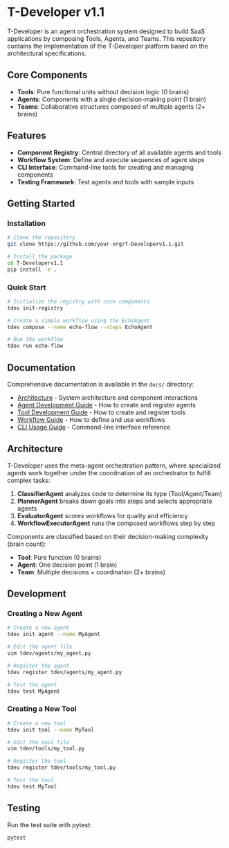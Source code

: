 # T-Developer v1.1

T-Developer is an agent orchestration system designed to build SaaS applications by composing Tools, Agents, and Teams. This repository contains the implementation of the T-Developer platform based on the architectural specifications.

## Core Components

- **Tools**: Pure functional units without decision logic (0 brains)
- **Agents**: Components with a single decision-making point (1 brain)
- **Teams**: Collaborative structures composed of multiple agents (2+ brains)

## Features

- **Component Registry**: Central directory of all available agents and tools
- **Workflow System**: Define and execute sequences of agent steps
- **CLI Interface**: Command-line tools for creating and managing components
- **Testing Framework**: Test agents and tools with sample inputs

## Getting Started

### Installation

```bash
# Clone the repository
git clone https://github.com/your-org/T-Developerv1.1.git

# Install the package
cd T-Developerv1.1
pip install -e .
```

### Quick Start

```bash
# Initialize the registry with core components
tdev init-registry

# Create a simple workflow using the EchoAgent
tdev compose --name echo-flow --steps EchoAgent

# Run the workflow
tdev run echo-flow
```

## Documentation

Comprehensive documentation is available in the `docs/` directory:

- [Architecture](docs/ARCHITECTURE.md) - System architecture and component interactions
- [Agent Development Guide](docs/AGENTS.md) - How to create and register agents
- [Tool Development Guide](docs/TOOLS.md) - How to create and register tools
- [Workflow Guide](docs/WORKFLOWS.md) - How to define and use workflows
- [CLI Usage Guide](docs/CLI_USAGE.md) - Command-line interface reference

## Architecture

T-Developer uses the meta-agent orchestration pattern, where specialized agents work together under the coordination of an orchestrator to fulfill complex tasks:

1. **ClassifierAgent** analyzes code to determine its type (Tool/Agent/Team)
2. **PlannerAgent** breaks down goals into steps and selects appropriate agents
3. **EvaluatorAgent** scores workflows for quality and efficiency
4. **WorkflowExecutorAgent** runs the composed workflows step by step

Components are classified based on their decision-making complexity (brain count):

- **Tool**: Pure function (0 brains)
- **Agent**: One decision point (1 brain)
- **Team**: Multiple decisions + coordination (2+ brains)

## Development

### Creating a New Agent

```bash
# Create a new agent
tdev init agent --name MyAgent

# Edit the agent file
vim tdev/agents/my_agent.py

# Register the agent
tdev register tdev/agents/my_agent.py

# Test the agent
tdev test MyAgent
```

### Creating a New Tool

```bash
# Create a new tool
tdev init tool --name MyTool

# Edit the tool file
vim tdev/tools/my_tool.py

# Register the tool
tdev register tdev/tools/my_tool.py

# Test the tool
tdev test MyTool
```

## Testing

Run the test suite with pytest:

```bash
pytest
```